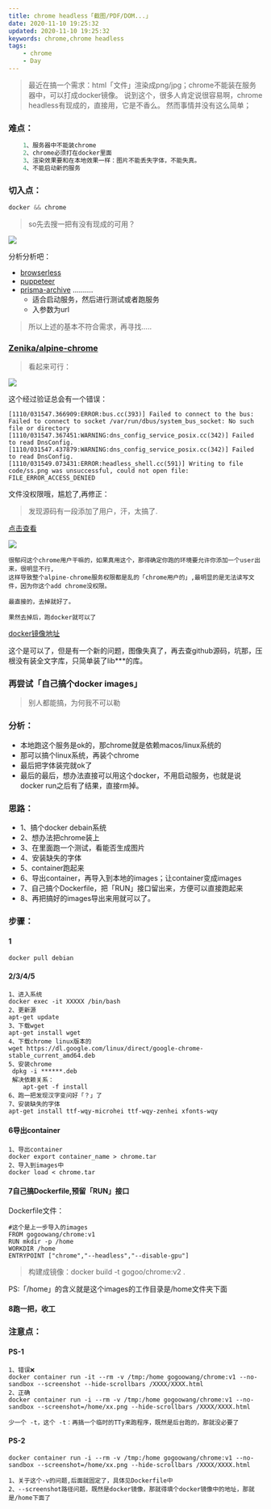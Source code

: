 ```yaml
---
title: chrome headless「截图/PDF/DOM...」
date: 2020-11-10 19:25:32
updated: 2020-11-10 19:25:32
keywords: chrome,chrome headless
tags:
    - chrome
    - Day
---
```


>最近在搞一个需求：html「文件」渲染成png/jpg；chrome不能装在服务器中，可以打成docker镜像。
说到这个，很多人肯定说很容易啊，chrome headless有现成的，直接用，它是不香么。
然而事情并没有这么简单；

### 难点：
```go
    1、服务器中不能装chrome
    2、chrome必须打在docker里面
    3、渲染效果要和在本地效果一样：图片不能丢失字体，不能失真。
    4、不能启动新的服务
```

<!--more-->
### 切入点：
```go 
docker && chrome
```

>so先去搜一把有没有现成的可用？

![](https://raw.githubusercontent.com/crab21/Images/master/blog/20201110-193745.png)

分析分析吧：

* [browserless](https://github.com/browserless/chrome)
* [puppeteer](https://github.com/puppeteer/puppeteer)
* [prisma-archive](https://github.com/prisma-archive/chromeless)
..........
    * 适合启动服务，然后进行测试或者跑服务
    * 入参数为url

>所以上述的基本不符合需求，再寻找.....

### [Zenika/alpine-chrome](https://github.com/Zenika/alpine-chrome)

>看起来可行：

![](https://raw.githubusercontent.com/crab21/Images/master/blog/20201110-194452.png)


这个经过验证总会有一个错误：
```
[1110/031547.366909:ERROR:bus.cc(393)] Failed to connect to the bus: Failed to connect to socket /var/run/dbus/system_bus_socket: No such file or directory
[1110/031547.367451:WARNING:dns_config_service_posix.cc(342)] Failed to read DnsConfig.
[1110/031547.437879:WARNING:dns_config_service_posix.cc(342)] Failed to read DnsConfig.
[1110/031549.073431:ERROR:headless_shell.cc(591)] Writing to file code/ss.png was unsuccessful, could not open file: FILE_ERROR_ACCESS_DENIED
```

文件没权限哦，尴尬了,再修正：
>发现源码有一段添加了用户，汗，太搞了.

[点击查看](https://github.com/Zenika/alpine-chrome/blob/master/Dockerfile#L38)

![](https://raw.githubusercontent.com/crab21/Images/master/blog/20201110-194711.png)


```
很郁闷这个chrome用户干嘛的，如果真用这个，那得确定你跑的环境要允许你添加一个user出来，很明显不行,
这样导致整个alpine-chrome服务权限都是乱的「chrome用户的」,最明显的是无法读写文件，因为你这个add chrome没权限。

最直接的，去掉就好了。

果然去掉后，跑docker就可以了
```

[docker镜像地址](https://hub.docker.com/r/zenika/alpine-chrome)

这个是可以了，但是有一个新的问题，图像失真了，再去查github源码，坑那，压根没有装全文字库，只简单装了lib***的库。


### 再尝试「自己搞个docker images」

>别人都能搞，为何我不可以勒

### 分析：
* 本地跑这个服务是ok的，那chrome就是依赖macos/linux系统的
* 那可以搞个linux系统，再装个chrome
* 最后把字体装完就ok了
* 最后的最后，想办法直接可以用这个docker，不用启动服务，也就是说docker run之后有了结果，直接rm掉。


### 思路：
* 1、搞个docker debain系统
* 2、想办法把chrome装上
* 3、在里面跑一个测试，看能否生成图片
* 4、安装缺失的字体
* 5、container跑起来
* 6、导出container，再导入到本地的images；让container变成images
* 7、自己搞个Dockerfile，把「RUN」接口留出来，方便可以直接跑起来
* 8、再把搞好的images导出来用就可以了。

### 步骤：
#### 1
```
docker pull debian
```

#### 2/3/4/5
```
1、进入系统
docker exec -it XXXXX /bin/bash
2、更新源
apt-get update
3、下载wget
apt-get install wget
4、下载chrome linux版本的
wget https://dl.google.com/linux/direct/google-chrome-stable_current_amd64.deb
5、安装chrome
 dpkg -i ******.deb
 解决依赖关系：
    apt-get -f install
6、跑一把发现汉字变问好「？」了
7、安装缺失的字体
apt-get install ttf-wqy-microhei ttf-wqy-zenhei xfonts-wqy
```

#### 6导出container
```
1、导出container
docker export container_name > chrome.tar
2、导入到images中
docker load < chrome.tar
```

#### 7自己搞Dockerfile,预留「RUN」接口

Dockerfile文件：
```
#这个是上一步导入的images
FROM gogoowang/chrome:v1
RUN mkdir -p /home
WORKDIR /home
ENTRYPOINT ["chrome","--headless","--disable-gpu"]
```

>构建成镜像：docker build -t gogoo/chrome:v2 . 

PS:「/home」的含义就是这个images的工作目录是/home文件夹下面

#### 8跑一把，收工

### 注意点：
#### PS-1
```
1、错误❌
docker container run -it --rm -v /tmp:/home gogoowang/chrome:v1 --no-sandbox --screenshot --hide-scrollbars /XXXX/XXXX.html
2、正确
docker container run -i --rm -v /tmp:/home gogoowang/chrome:v1 --no-sandbox --screenshot=/home/xx.png --hide-scrollbars /XXXX/XXXX.html

少一个 -t，这个 -t：再搞一个临时的TTy来跑程序，既然是后台跑的，那就没必要了
```

#### PS-2

```
docker container run -i --rm -v /tmp:/home gogoowang/chrome:v1 --no-sandbox --screenshot=/home/xx.png --hide-scrollbars /XXXX/XXXX.html

1、关于这个-v的问题,后面就固定了，具体见Dockerfile中
2、--screenshot路径问题，既然是docker镜像，那就得填个docker镜像中的地址，那就是/home下面了
```
